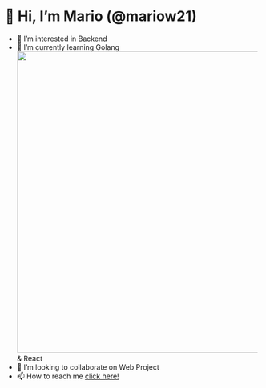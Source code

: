 <h1>👋 Hi, I’m Mario (@mariow21)</h1>
<ul>
  <li>👀 I’m interested in Backend</li>
  <li>🌱 I’m currently learning Golang <img src="https://user-images.githubusercontent.com/3613230/41752586-476b0b24-7596-11e8-95fe-8fd3faa21e8a.png" alt="" width="500" height="600"> & React</li>
  <li>💞️ I’m looking to collaborate on Web Project</li>
  <li> 📫 How to reach me <a href="https://www.linkedin.com/in/mario-william21/">click here!</a></li>
</ul>
<!---
mariow21/mariow21 is a ✨ special ✨ repository because its `README.md` (this file) appears on your GitHub profile.
You can click the Preview link to take a look at your changes.
--->
